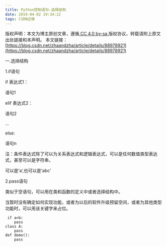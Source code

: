 ```yaml
---
title: Python控制语句-选择结构
date: 2019-04-02 19:34:22
tags: CSDN迁移
---
```

 [ ](http://creativecommons.org/licenses/by-sa/4.0/) 版权声明：本文为博主原创文章，遵循[ CC 4.0 by-sa ](http://creativecommons.org/licenses/by-sa/4.0/)版权协议，转载请附上原文出处链接和本声明。  本文链接：[https://blog.csdn.net/zhaandzha/article/details/88978921](https://blog.csdn.net/zhaandzha/article/details/88978921)   
    
   一.选择结构

 1.if语句

 if 表达式1：

 语句1

 elif 表达式2：

 语句2

 ...

 else:

 语句n

 

 注：条件表达式除了可以为关系表达式和逻辑表达式，可以是任何数值类型表达式，甚至可以是字符串，

 可以是‘a’,也可以是‘abc’

 2.pass语句

 类似于空语句，可以用在类和函数的定义中或者选择结构中。

 当暂时没有确定如何实现功能，或者为以后的软件升级预留空间，或者为其他类型功能时，可以用该关键字来占位。

 
```
 if a<b:
    pass
class A:
    pass
def demo():
    pass
```
 

 

 

   
 